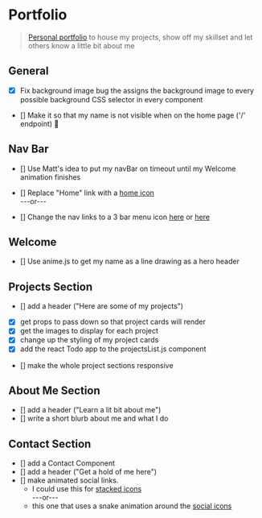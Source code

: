 # Portfolio

> [Personal portfolio](https://personal-portfolio-cyan.vercel.app/) to house my projects, show off my skillset and let others know a little bit about me

## General

- [x] Fix background image bug the assigns the background image to every possible background CSS selector in every component

- [] Make it so that my name is not visible when on the home page ('/' endpoint) 👻

## Nav Bar

- [] Use Matt's idea to put my navBar on timeout until my Welcome animation finishes

- [] Replace "Home" link with a [home icon](https://material-ui.com/components/icons/)
  <br/>
  ---or---
  <br/>
- [] Change the nav links to a 3 bar menu icon [here](https://css-tricks.com/three-line-menu-navicon/) or [here](https://material-ui.com/components/menus/)

## Welcome

- [] Use anime.js to get my name as a line drawing as a hero header

## Projects Section

- [] add a header ("Here are some of my projects")
- [x] get props to pass down so that project cards will render
- [x] get the images to display for each project
- [x] change up the styling of my project cards
- [x] add the react Todo app to the projectsList.js component
- [] make the whole project sections responsive

## About Me Section

- [] add a header ("Learn a lit bit about me")
- [] write a short blurb about me and what I do

## Contact Section

- [] add a Contact Component
- [] add a header ("Get a hold of me here")
- [] make animated social links.
  - I could use this for [stacked icons](https://www.youtube.com/watch?v=AEb_NhCHo9E&list=PL2B-ghQCJHsq1oqe0AJ9QX4tuIl1OPSZx)
    <br/>
    ---or---
    <br/>
  - this one that uses a snake animation around the [social icons](https://youtu.be/KYOYVZcZYAI?list=PL2B-ghQCJHsq1oqe0AJ9QX4tuIl1OPSZx&t=143)
